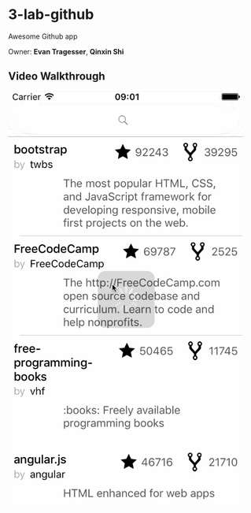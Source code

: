 # 3-lab-github
Awesome Github app

Owner: **Evan Tragesser**, **Qinxin Shi**



## Video Walkthrough

![Walkthrough](github-demo.gif)